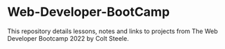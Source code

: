# Web-Developer-BootCamp
This repository details lessons, notes and links to projects from The Web Developer Bootcamp 2022 by Colt Steele.
